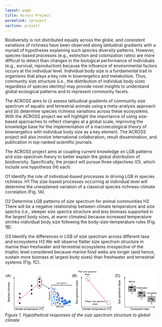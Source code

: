 ```yaml
---
layout: page
title: Across Project
permalink: /project
section: project
---
```

Biodiversity is not distributed equally across the globe, and consistent variations of richness have been observed along latitudinal gradients with a myriad of hypotheses explaining such species diversity patterns. However, species-based processes (e.g., extinction and colonization rates) are more difficult to detect than changes in the biological performance of individuals (e.g., survival, reproduction) because the influence of environmental factors occurs at the individual level. Individual body size is a fundamental trait in organisms that plays a key role in bioenergetics and metabolism. Thus, community size structure (i.e., the distribution of individual body sizes regardless of species identity) may provide novel insights to understand global ecological patterns and to represent community facets.

The ACROSS aims to (i) assess latitudinal gradients of community size spectrum of aquatic and terrestrial animals using a meta-analysis approach and (ii) determine species richness variations across these ecosystems. With the ACROSS project we will highlight the importance of using size-based approaches to reflect changes at a global scale, improving the knowledge base for the implementation of a macroecological theory of bioenergetics with individual body size as a key element. The ACROSS project will also involve international collaboration, result dissemination, and publication in top-ranked scientific journals.

The ACROSS project aims at coupling current knowledge on LGB patterns and size-spectrum theory to better explain the global distribution of biodiversity. Specifically, the project will pursue three objectives (O), which include one hypothesis (H) each:

O1 Identify the role of individual-based processes in driving LGB in species richness.
H1 The size-based processes occurring at individual level will determine the unexplained variation of a classical species richness-climate correlation (Fig. 1A).

O2 Determine LGB patterns of size spectrum for animal communities
H2 There will be a negative relationship between climate temperature and size spectra (i.e., steeper size spectra structure and less biomass supported in the largest body sizes, at warm climates) because increased temperature shrinks individual body size following the body-size–temperature rules (Fig. 1B).

O3 Identify the differences in LGB of size spectrum across different taxa and ecosystems
H3 We will observe flatter size spectrum structure in marine than freshwater and terrestrial ecosystems irrespective of the trophic level considered because marine food webs are longer (and hence, sustain more biomass at largest body sizes) than freshwater and terrestrial systems (Fig. 1C).

![Hypotheses](/assets/img/hypotheses.png "Hypotheses")
*Figure 1. Hypothetical responses of the size spectrum structure to global climate* 


